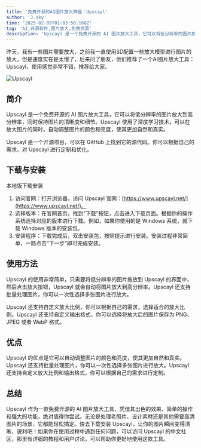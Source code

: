 ```yaml
---
title: '免费开源的AI图片放大神器：Upscayl'
author: 'J.sky'
time: '2025-02-09T01:03:56.168Z'
tag: 'AI,开源软件,图片放大,免费资源'
description: 'Upscayl 是一个免费开源的 AI 图片放大工具，它可以将低分辨率的图片放大到高分辨率，同时保持图片的清晰度和细节。Upscayl 使用了深度学习技术，可以在放大图片的同时，自动调整图片的颜色和亮度，使其更加自然和真实。'
---
```


昨天，我有一些图片需要放大，之前我一直使用SD配置一些放大模型进行图片的放大，但是速度实在是太慢了，后来问了朋友，他们推荐了一个AI图片放大工具：Upscayl，使用感觉非常不错，推荐给大家。

![Upscayl](https://www.suiyan.cc/assets/images/2025/Upscayl.png)

## 简介

Upscayl 是一个免费开源的 AI 图片放大工具，它可以将低分辨率的图片放大到高分辨率，同时保持图片的清晰度和细节。Upscayl 使用了深度学习技术，可以在放大图片的同时，自动调整图片的颜色和亮度，使其更加自然和真实。

Upscayl 是一个开源项目，可以在 GitHub 上找到它的源代码。你可以根据自己的需求，对 Upscayl 进行定制和优化。

## 下载与安装

本地版下载安装
1. 访问官网：打开浏览器，访问 Upscayl 官网：[https://www.upscayl.net/](https://www.upscayl.net/)。
2. 选择版本：在官网首页，找到“下载”按钮，点击进入下载页面。根据你的操作系统选择对应的版本进行下载。例如，如果你使用的是 Windows 系统，就下载 Windows 版本的安装包。
3.  安装程序：下载完成后，双击安装包，按照提示进行安装。安装过程非常简单，一路点击“下一步”即可完成安装。

## 使用方法

Upscayl 的使用非常简单，只需要将低分辨率的图片拖放到 Upscayl 的界面中，然后点击放大按钮，Upscayl 就会自动将图片放大到高分辨率。Upscayl 还支持批量处理图片，你可以一次性选择多张图片进行放大。

Upscayl 还支持自定义放大比例，你可以根据自己的需求，选择适合的放大比例。Upscayl 还支持自定义输出格式，你可以选择将放大后的图片保存为 PNG、JPEG 或者 WebP 格式。

## 优点

Upscayl 的优点是它可以自动调整图片的颜色和亮度，使其更加自然和真实。Upscayl 还支持批量处理图片，你可以一次性选择多张图片进行放大。Upscayl 还支持自定义放大比例和输出格式，你可以根据自己的需求进行定制。

## 总结

Upscayl 作为一款免费开源的 AI 图片放大工具，凭借其出色的效果、简单的操作和强大的功能，绝对值得你尝试。无论是处理老照片、设计素材还是其他需要高清图片的场景，它都能轻松搞定。快去下载安装 Upscayl，让你的图片瞬间变得清晰、锐利吧！如果你在使用过程中遇到任何问题，可以访问 Upscayl 的中文社区，那里有详细的教程和用户讨论，可以帮助你更好地使用这款工具。
